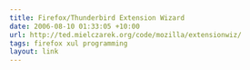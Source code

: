 ```yaml
---
title: Firefox/Thunderbird Extension Wizard
date: 2006-08-10 01:33:05 +10:00
url: http://ted.mielczarek.org/code/mozilla/extensionwiz/
tags: firefox xul programming
layout: link
---
```

